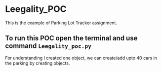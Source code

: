 # Leegality_POC
This is the example of Parking Lot Tracker assignment.

## To run this POC open the terminal and use command `Leegality_poc.py`

For understanding I created one object, we can create/add upto 40 cars in the parking by creating objects.
